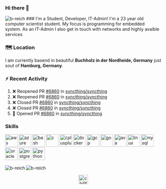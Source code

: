 ### Hi there 👋
<img src="https://komarev.com/ghpvc/?username=b-reich" alt="b-reich" />
### I'm a Student, Developer, IT-Admin!
I'm a 23 year old computer scientist student. My focus is programming for embedded system.
As an IT-Admin I also get in touch with networks and highly avaible services

### 🗺️ Location
I am currently basend in beautiful **Buchholz in der Nordheide, Germany** just sout of **Hamburg, Germany**.

### :zap: Recent Activity
<!--START_SECTION:activity-->
1. ❌ Reopened PR [#6860](https://github.com//syncthing/syncthing/pull/6860) in [syncthing/syncthing](https://github.com//syncthing/syncthing)
2. ❌ Reopened PR [#6860](https://github.com//syncthing/syncthing/pull/6860) in [syncthing/syncthing](https://github.com//syncthing/syncthing)
3. ❌ Closed PR [#6860](https://github.com//syncthing/syncthing/pull/6860) in [syncthing/syncthing](https://github.com//syncthing/syncthing)
4. ❌ Closed PR [#6860](https://github.com//syncthing/syncthing/pull/6860) in [syncthing/syncthing](https://github.com//syncthing/syncthing)
5. 💪 Opened PR [#6860](https://github.com//syncthing/syncthing/pull/6860) in [syncthing/syncthing](https://github.com//syncthing/syncthing)
<!--END_SECTION:activity-->

### Skills
<p align="left"><img src="https://devicons.github.io/devicon/devicon.git/icons/amazonwebservices/amazonwebservices-original-wordmark.svg" alt="aws" width="40" height="40"/> <img src="https://www.vectorlogo.zone/logos/microsoft_azure/microsoft_azure-icon.svg" alt="azure" width="40" height="40"/> <img src="https://www.vectorlogo.zone/logos/gnu_bash/gnu_bash-icon.svg" alt="bash" width="40" height="40"/> <img src="https://devicons.github.io/devicon/devicon.git/icons/c/c-original.svg" alt="c" width="40" height="40"/> <img src="https://devicons.github.io/devicon/devicon.git/icons/cplusplus/cplusplus-original.svg" alt="cplusplus" width="40" height="40"/> <img src="https://devicons.github.io/devicon/devicon.git/icons/docker/docker-original-wordmark.svg" alt="docker" width="40" height="40"/> <img src="https://www.vectorlogo.zone/logos/google_cloud/google_cloud-icon.svg" alt="gcp" width="40" height="40"/> <img src="https://devicons.github.io/devicon/devicon.git/icons/go/go-original.svg" alt="go" width="40" height="40"/> <img src="https://devicons.github.io/devicon/devicon.git/icons/java/java-original-wordmark.svg" alt="java" width="40" height="40"/> <img src="https://devicons.github.io/devicon/devicon.git/icons/linux/linux-original.svg" alt="linux" width="40" height="40"/> <img src="https://devicons.github.io/devicon/devicon.git/icons/mysql/mysql-original-wordmark.svg" alt="mysql" width="40" height="40"/> <img src="https://devicons.github.io/devicon/devicon.git/icons/oracle/oracle-original.svg" alt="oracle" width="40" height="40"/> <img src="https://devicons.github.io/devicon/devicon.git/icons/postgresql/postgresql-original-wordmark.svg" alt="postgresql" width="40" height="40"/> <img src="https://devicons.github.io/devicon/devicon.git/icons/python/python-original.svg" alt="python" width="40" height="40"/></p><img align="left" src="https://github-readme-stats.vercel.app/api/top-langs/?username=b-reich&layout=compact&hide=html" alt="b-reich" />

<img align="center" src="https://github-readme-stats.vercel.app/api?username=b-reich&show_icons=true" alt="b-reich" />

<p align="center">
<a href="https://twitter.com/chillfre4k" target="blank"><img align="center" src="https://cdn.jsdelivr.net/npm/simple-icons@3.0.1/icons/twitter.svg" alt="chillfre4k" height="30" width="30" /></a>
</p>

